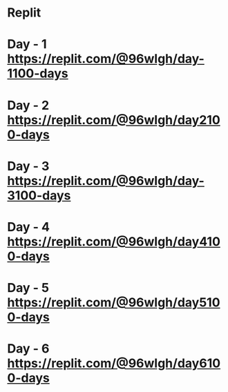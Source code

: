 # Replit
# Day - 1 https://replit.com/@96wlgh/day-1100-days
# Day - 2 https://replit.com/@96wlgh/day2100-days
# Day - 3 https://replit.com/@96wlgh/day-3100-days
# Day - 4 https://replit.com/@96wlgh/day4100-days
# Day - 5 https://replit.com/@96wlgh/day5100-days
# Day - 6 https://replit.com/@96wlgh/day6100-days
